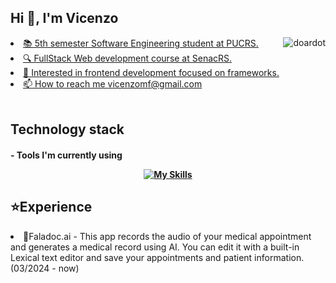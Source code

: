 <h2>Hi 👋, I'm Vicenzo</h2>

<div>
<a href="https://github.com/VicenzoMF">
  <img align="right" src="https://github-readme-stats.vercel.app/api/top-langs?username=VicenzoMF&show_icons=true&theme=tokyonight&locale=en&layout=compact" 
     alt="doardot" />
</div>
 
<li>📚 5th semester Software Engineering student at PUCRS.</li>
<li>🔍 FullStack Web development course at SenacRS.</li>
<li>🎯 Interested in frontend development focused on frameworks.</li>
<li>📫 How to reach me <a href="mailto:vicenzomf@gmail.com">vicenzomf@gmail.com</a></li>
<br>

<h2>Technology stack</h2>
<h4>- Tools I'm currently using</p>
<div align="center">

[![My Skills](https://skillicons.dev/icons?i=next,ts,tailwind,supabase,fastapi,docker)](https://skillicons.dev)

</div>

<h2>⭐Experience</h2>

<li>🏥Faladoc.ai - This app records the audio of your medical appointment and generates a medical record using AI. You can edit it with a built-in Lexical text editor and save your appointments and patient information. (03/2024 - now)</li>
